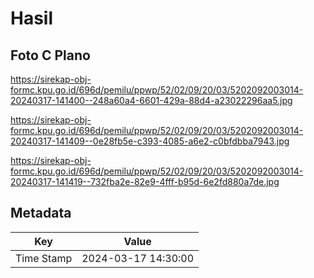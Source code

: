 # Hasil

## Foto C Plano

https://sirekap-obj-formc.kpu.go.id/696d/pemilu/ppwp/52/02/09/20/03/5202092003014-20240317-141400--248a60a4-6601-429a-88d4-a23022296aa5.jpg

https://sirekap-obj-formc.kpu.go.id/696d/pemilu/ppwp/52/02/09/20/03/5202092003014-20240317-141409--0e28fb5e-c393-4085-a6e2-c0bfdbba7943.jpg

https://sirekap-obj-formc.kpu.go.id/696d/pemilu/ppwp/52/02/09/20/03/5202092003014-20240317-141419--732fba2e-82e9-4fff-b95d-6e2fd880a7de.jpg


## Metadata

| Key        | Value               |
| ---------- | ------------------- |
| Time Stamp | 2024-03-17 14:30:00 |



